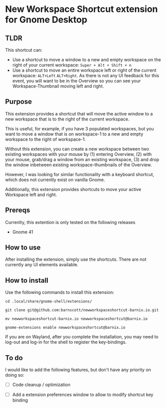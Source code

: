 # New Workspace Shortcut extension for Gnome Desktop

## TLDR
This shortcut can:
- Use a shortcut to move a window to a new and empty workspace on the right of your current workspace: `Super + Alt + Shift + n`
- Use a shortcut to move an entire workspace left or right of the current workspace: `ALT+Left` <or> `ALT+Right`. As there is not any UI feedback for this event, you will want to be in the Overview so you can see your Workspace-Thumbnail moving left and right. 

## Purpose

This extension provides a shortcut that will move the active window to a new workspace that is to the right of the current workspace.

This is useful, for example, if you have 3 populated workspaces, but you want to move a window that is on workspace-1 to a new and empty workspace to the right of workspace-1.

Without this extension, you can create a new workspace between two existing workspaces with your mouse by (1) entering Overview, (2) with your mouse, grab/drag a window from an existing workspace, (3) and drop the window inbetween existing workspace-thumbnails of the Overview.

However, I was looking for similar functionality with a keyboard shortcut, which does not currently exist on vanilla Gnome.

Additionally, this extension provides shortcuts to move your active Workspace left and right.

## Prereqs

Currenlty, this extention is only tested on the following releases

- Gnome 41

## How to use

After installing the extension, simply use the shortcuts. There are not currently any UI elements available.

## How to install

Use the following commands to install this extension:

```
cd .local/share/gnome-shell/extensions/

git clone git@github.com:barnscott/newworkspaceshortcut-barnix.io.git

mv newworkspaceshortcut-barnix.io newworkspaceshortcut@barnix.io

gnome-extensions enable newworkspaceshortcut@barnix.io
```
If you are on Wayland, after you complete the  installation, you may need to log-out and log-in for the shell to register the key-bindings.

## To do

I would like to add the following features, but don't have any priority on doing so:

- [ ] Code cleanup / optimization
  
- [ ] Add a extension preferences window to allow to modify shortcut key binding
  